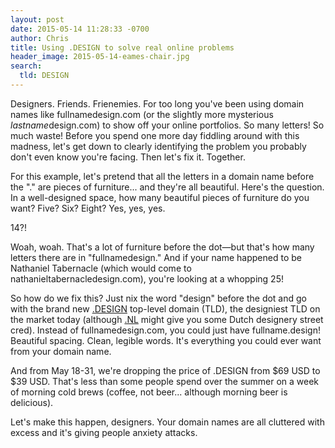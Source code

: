 ```yaml
---
layout: post
date: 2015-05-14 11:28:33 -0700
author: Chris
title: Using .DESIGN to solve real online problems
header_image: 2015-05-14-eames-chair.jpg
search:
  tld: DESIGN
---
```


<!-- excerpt -->

Designers. Friends. Frienemies. For too long you've been using domain names like fullnamedesign.com (or the slightly more mysterious *lastname*design.com) to show off your online portfolios. So many letters! So much waste! Before you spend one more day fiddling around with this madness, let's get down to clearly identifying the problem you probably don't even know you're facing. Then let's fix it. Together.

<!-- /excerpt -->

For this example, let's pretend that all the letters in a domain name before the "." are pieces of furniture... and they're all beautiful. Here's the question. In a well-designed space, how many beautiful pieces of furniture do you want? Five? Six? Eight? Yes, yes, yes.

14?! 

Woah, woah. That's a lot of furniture before the dot—but that's how many letters there are in "fullnamedesign." And if your name happened to be Nathaniel Tabernacle (which would come to nathanieltabernacledesign.com), you're looking at a whopping 25!

So how do we fix this? Just nix the word "design" before the dot and go with the brand new [.DESIGN](https://iwantmyname.com/domains/dot-design) top-level domain (TLD), the designiest TLD on the market today (although [.NL](https://iwantmyname.com/domains/nl-dutch-domain-name-registration-for-netherlands) might give you some Dutch designery street cred). Instead of fullnamedesign.com, you could just have fullname.design! Beautiful spacing. Clean, legible words. It's everything you could ever want from your domain name. 

And from May 18-31, we're dropping the price of .DESIGN from $69 USD to $39 USD. That's less than some people spend over the summer on a week of morning cold brews (coffee, not beer... although morning beer is delicious).

Let's make this happen, designers. Your domain names are all cluttered with excess and it's giving people anxiety attacks.